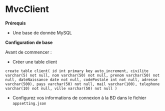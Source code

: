 # MvcClient

**Prérequis**

- Une base de donnée MySQL 

**Configuration de base**

Avant de commencer : 

- Créer une table client 

`create table client(
    id int primary key auto_increment,
    civilite varchar(5) not null,
    nom varchar(50) not null,
    prenom varchar(50) not null,
    dateNaissance date not null,
    codePostale int not null,
    adresse varchar(500),
	  pays varchar(50) not null,
    mail varchar(100),
    telephone varchar(10) not null,
    ville varchar(50) not null
)`

- Configurez vos informations de connexion à la BD dans le fichier `appsetting.json`


